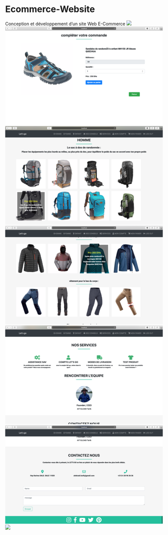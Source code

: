 # Ecommerce-Website
Conception et développement d’un site Web E-Commerce
<img src="ScreenShot/1.png"/>
<img src="ScreenShot/8.png"/>
<img src="ScreenShot/2.png"/>
<img src="ScreenShot/3.png"/>
<img src="ScreenShot/5.png"/>
<img src="ScreenShot/6.png"/>
<img src="ScreenShot/7.png"/>

